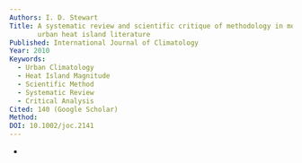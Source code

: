 ```yaml
---
Authors: I. D. Stewart
Title: A systematic review and scientific critique of methodology in modern
       urban heat island literature
Published: International Journal of Climatology
Year: 2010
Keywords:
  - Urban Climatology
  - Heat Island Magnitude
  - Scientific Method
  - Systematic Review
  - Critical Analysis
Cited: 140 (Google Scholar)
Method: 
DOI: 10.1002/joc.2141
---
```


-